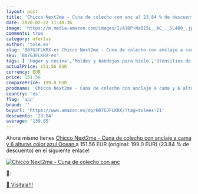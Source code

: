 ```yaml
---
layout: post
title: 'Chicco Next2me - Cuna de colecho con anc al 23.84 % de descuento'
date: 2020-02-22 11:40:36
image: 'https://m.media-amazon.com/images/I/41BP+NaBI5L._AC_._SL400_.jpg'
comments: true
category: ofertas
author: 'tole.es'
slug: 'B07GJFLKRX-es Chicco Next2me - Cuna de colecho con anclaje a cama y 6...'
sku: 'B07GJFLKRX-es'
tags: [ 'Hogar y cocina','Moldes y bandejas para hielo','Utensilios de bar','Utensilios de cocina','chicco', ]
actualPrice: 151.56 EUR
currency: EUR
price: 151.56
comparePrice: 199.0 EUR
prodname: 'Chicco Next2me - Cuna de colecho con anclaje a cama y 6 alturas  color azul  Ocean '
country: 'es'
flag: '🇪🇸'
brand: ''
buyurl: 'https://www.amazon.es/dp/B07GJFLKRX/?tag=tolees-21'
descuento: '23.84'
average: '139.85'
---
```


Ahora mismo tienes [Chicco Next2me - Cuna de colecho con anclaje a cama y 6 alturas  color azul  Ocean ](https://www.amazon.es/dp/B07GJFLKRX/?tag=tolees-21) a 151.56 EUR (original: 199.0 EUR) (23.84 %  de descuento) en el siguiente enlace!

[![Chicco Next2me - Cuna de colecho con anc](https://m.media-amazon.com/images/I/41BP+NaBI5L._AC_._SL400_.jpg)](https://www.amazon.es/dp/B07GJFLKRX/?tag=tolees-21)

🔎:


[🛒 Visítala!!!](https://www.amazon.es/dp/B07GJFLKRX/?tag=tolees-21)
